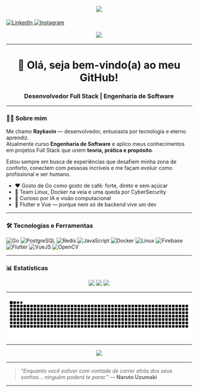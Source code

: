 <div align="center">
  <img height="200" src="https://lh3.googleusercontent.com/d/1n68qa7w84E-rFBZ9f9X97ed974v_kzpT" />
</div>

<br>

<div align="left">
  <a href="https://www.linkedin.com/in/raykavin-dev" target="_blank">
    <img src="https://raw.githubusercontent.com/maurodesouza/profile-readme-generator/master/src/assets/icons/social/linkedin/default.svg" width="37" height="25" alt="LinkedIn" />
  </a>
  <a href="https://www.instagram.com/raykavin.dev" target="_blank">
    <img src="https://raw.githubusercontent.com/maurodesouza/profile-readme-generator/master/src/assets/icons/social/instagram/default.svg" width="37" height="25" alt="Instagram" />
  </a>
</div>

<br>

<div align="center">
  <img src="https://visitor-badge.laobi.icu/badge?page_id=raykavin.raykavin&left_color=tomato" />
</div>

---

<h1 align="center">👋 Olá, seja bem-vindo(a) ao meu GitHub!</h1>
<h3 align="center">Desenvolvedor Full Stack | Engenharia de Software</h3>

---

### 👨‍💻 Sobre mim

Me chamo **Raykavin** — desenvolvedor, entusiasta por tecnologia e eterno aprendiz.  
Atualmente curso **Engenharia de Software** e aplico meus conhecimentos em projetos Full Stack que unem **teoria, prática e propósito**.

Estou sempre em busca de experiências que desafiem minha zona de conforto, conectem com pessoas incríveis e me façam evoluir como profissional e ser humano.

- ❤️ Gosto de Go como gosto de café: forte, direto e sem açúcar  
- 🐧 Team Linux, Docker na veia e uma queda por CyberSecurity  
- 🧠 Curioso por IA e visão computacional
- 📱 Flutter e Vue — porque nem só de backend vive um dev  

---

### 🛠️ Tecnologias e Ferramentas

<div align="left">
  <img src="https://cdn.jsdelivr.net/gh/devicons/devicon/icons/go/go-original.svg" height="40" alt="Go" />
  <img src="https://cdn.jsdelivr.net/gh/devicons/devicon/icons/postgresql/postgresql-original.svg" height="40" alt="PostgreSQL" />
  <img src="https://cdn.jsdelivr.net/gh/devicons/devicon/icons/redis/redis-original.svg" height="40" alt="Redis" />
  <img src="https://cdn.jsdelivr.net/gh/devicons/devicon/icons/javascript/javascript-original.svg" height="40" alt="JavaScript" />
  <img src="https://cdn.jsdelivr.net/gh/devicons/devicon/icons/docker/docker-plain-wordmark.svg" height="40" alt="Docker" />
  <img src="https://cdn.jsdelivr.net/gh/devicons/devicon/icons/linux/linux-original.svg" height="40" alt="Linux" />
  <img src="https://cdn.jsdelivr.net/gh/devicons/devicon/icons/firebase/firebase-plain-wordmark.svg" height="40" alt="Firebase" />
  <img src="https://cdn.jsdelivr.net/gh/devicons/devicon/icons/flutter/flutter-original.svg" height="40" alt="Flutter" />
  <img src="https://cdn.jsdelivr.net/gh/devicons/devicon/icons/vuejs/vuejs-original.svg" height="40" alt="VueJS" />
  <img src="https://cdn.jsdelivr.net/gh/devicons/devicon/icons/opencv/opencv-original.svg" height="40" alt="OpenCV" />
</div>

---

### 📊 Estatísticas

<div align="center">
  <img src="https://github-readme-stats.vercel.app/api/top-langs?username=raykavin&locale=pt-br&layout=compact&card_width=320&langs_count=5&theme=github_dark&hide_border=false" height="150" />
  <img src="https://github-readme-stats.vercel.app/api?username=raykavin&show_icons=true&include_all_commits=true&count_private=true&theme=github_dark&locale=pt-br&hide_border=false" height="150" />
  <img src="https://github-readme-activity-graph.vercel.app/graph?username=raykavin&theme=github-dark" height="150" />
</div>

---



<img src="https://raw.githubusercontent.com/raykavin/raykavin/output/snake.svg" alt="Snake animation" />

---

<div align="center">
  <img height="150" src="https://lh3.googleusercontent.com/d/1NwguL601RtS-d64cInbV3OKSxWdgh8OC" />
</div>

---

> _"Enquanto você estiver com vontade de correr atrás dos seus sonhos... ninguém poderá te parar."_ — **Naruto Uzumaki**

---
